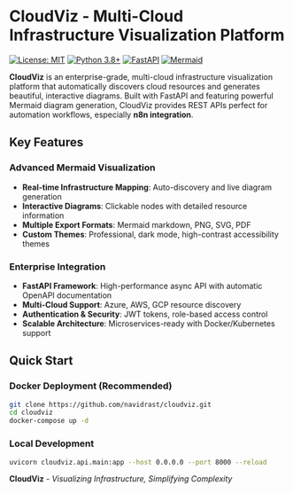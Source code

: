 ﻿#  CloudViz - Multi-Cloud Infrastructure Visualization Platform

[![License: MIT](https://img.shields.io/badge/License-MIT-yellow.svg)](https://opensource.org/licenses/MIT)
[![Python 3.8+](https://img.shields.io/badge/python-3.8+-blue.svg)](https://www.python.org/downloads/)
[![FastAPI](https://img.shields.io/badge/FastAPI-0.104+-green.svg)](https://fastapi.tiangolo.com/)
[![Mermaid](https://img.shields.io/badge/Mermaid-Diagrams-ff69b4.svg)](https://mermaid.js.org/)

**CloudViz** is an enterprise-grade, multi-cloud infrastructure visualization platform that automatically discovers cloud resources and generates beautiful, interactive diagrams. Built with FastAPI and featuring powerful Mermaid diagram generation, CloudViz provides REST APIs perfect for automation workflows, especially **n8n integration**.

##  **Key Features**

###  **Advanced Mermaid Visualization**
- **Real-time Infrastructure Mapping**: Auto-discovery and live diagram generation
- **Interactive Diagrams**: Clickable nodes with detailed resource information
- **Multiple Export Formats**: Mermaid markdown, PNG, SVG, PDF
- **Custom Themes**: Professional, dark mode, high-contrast accessibility themes

###  **Enterprise Integration**
- **FastAPI Framework**: High-performance async API with automatic OpenAPI documentation
- **Multi-Cloud Support**: Azure, AWS, GCP resource discovery
- **Authentication & Security**: JWT tokens, role-based access control
- **Scalable Architecture**: Microservices-ready with Docker/Kubernetes support

##  **Quick Start**

###  **Docker Deployment** (Recommended)

```bash
git clone https://github.com/navidrast/cloudviz.git
cd cloudviz
docker-compose up -d
```

###  **Local Development**

```bash
uvicorn cloudviz.api.main:app --host 0.0.0.0 --port 8000 --reload
```

**CloudViz** - *Visualizing Infrastructure, Simplifying Complexity* 
